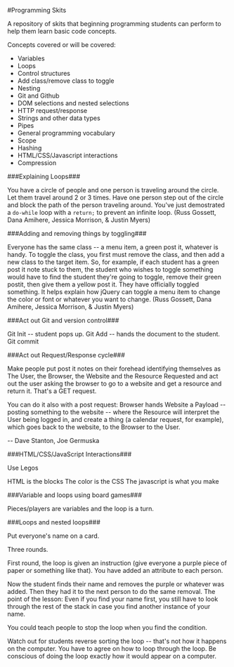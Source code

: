 #Programming Skits

A repository of skits that beginning programming students can perform to help them learn basic code concepts.

Concepts covered or will be covered:

* Variables
* Loops
* Control structures
* Add class/remove class to toggle
* Nesting
* Git and Github
* DOM selections and nested selections
* HTTP request/response
* Strings and other data types
* Pipes
* General programming vocabulary
* Scope
* Hashing
* HTML/CSS/Javascript interactions
* Compression


###Explaining Loops###

You have a circle of people and one person is traveling around the circle. Let them travel around 2 or 3 times. Have one person step out of the circle and block the path of the person traveling around. You've just demostrated a `do-while` loop with a `return;` to prevent an infinite loop. (Russ Gossett, Dana Amihere, Jessica Morrison, & Justin Myers)

###Adding and removing things by toggling###

Everyone has the same class -- a menu item, a green post it, whatever is handy. To toggle the class, you first must remove the class, and then add a new class to the target item. So, for example, if each student has a green post it note stuck to them, the student who wishes to toggle something would have to find the student they're going to toggle, remove their green postit, then give them a yellow post it. They have officially toggled something. It helps explain how jQuery can toggle a menu item to change the color or font or whatever you want to change. (Russ Gossett, Dana Amihere, Jessica Morrison, & Justin Myers)

###Act out Git and version control###

Git Init -- student pops up.
Git Add -- hands the document to the student.
Git commit 

###Act out Request/Response cycle###

Make people put post it notes on their forehead identifying themselves as The User, the Browser, the Website and the Resource Requested and act out the user asking the browser to go to a website and get a resource and return it. That's a GET request.

You can do it also with a post request: Browser hands Website a Payload -- posting something to the website -- where the Resource will interpret the User being logged in, and create a thing (a calendar request, for example), which goes back to the website, to the Browser to the User.

-- Dave Stanton, Joe Germuska 

###HTML/CSS/JavaScript Interactions###

Use Legos

HTML is the blocks
The color is the CSS
The javascript is what you make


###Variable and loops using board games###

Pieces/players are variables and the loop is a turn.

###Loops and nested loops###

Put everyone's name on a card.

Three rounds.

First round, the loop is given an instruction (give everyone a purple piece of paper or something like that). You have added an attribute to each person.

Now the student finds their name and removes the purple or whatever was added. Then they had it to the next person to do the same removal. The point of the lesson: Even if you find your name first, you still have to look through the rest of the stack in case you find another instance of your name.

You could teach people to stop the loop when you find the condition. 

Watch out for students reverse sorting the loop -- that's not how it happens on the computer. You have to agree on how to loop through the loop. Be conscious of doing the loop exactly how it would appear on a computer.





